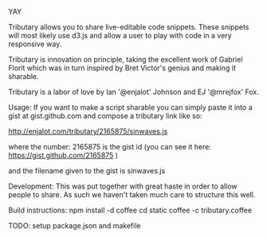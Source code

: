 YAY

Tributary allows you to share live-editable code snippets. These snippets will
most likely use d3.js and allow a user to play with code in a very responsive
way.

Tributary is innovation on principle, taking the excellent work of Gabriel
Florit which was in turn inspired by Bret Victor's genius and making it sharable.

Tributary is a labor of love by Ian '@enjalot' Johnson and EJ '@mrejfox' Fox.

Usage:
If you want to make a script sharable you can simply paste it into a gist at
gist.github.com and compose a tributary link like so:

http://enjalot.com/tributary/2165875/sinwaves.js

where the number: 2165875 is the gist id 
(you can see it here: https://gist.github.com/2165875 ) 

and the filename given to the gist is sinwaves.js


Development:
This was put together with great haste in order to allow people to share. As
such we haven't taken much care to structure this well. 


Build instructions:
npm install -d coffee
cd static
coffee -c tributary.coffee

TODO: setup package.json and makefile



